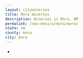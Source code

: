 ```yaml
---
layout: citywineries
title: Mora Wineries
description: Wineries in Mora, NM
permalink: /new-mexico/mora/mora/
state: nm
county: mora
city: mora
---
```

-
